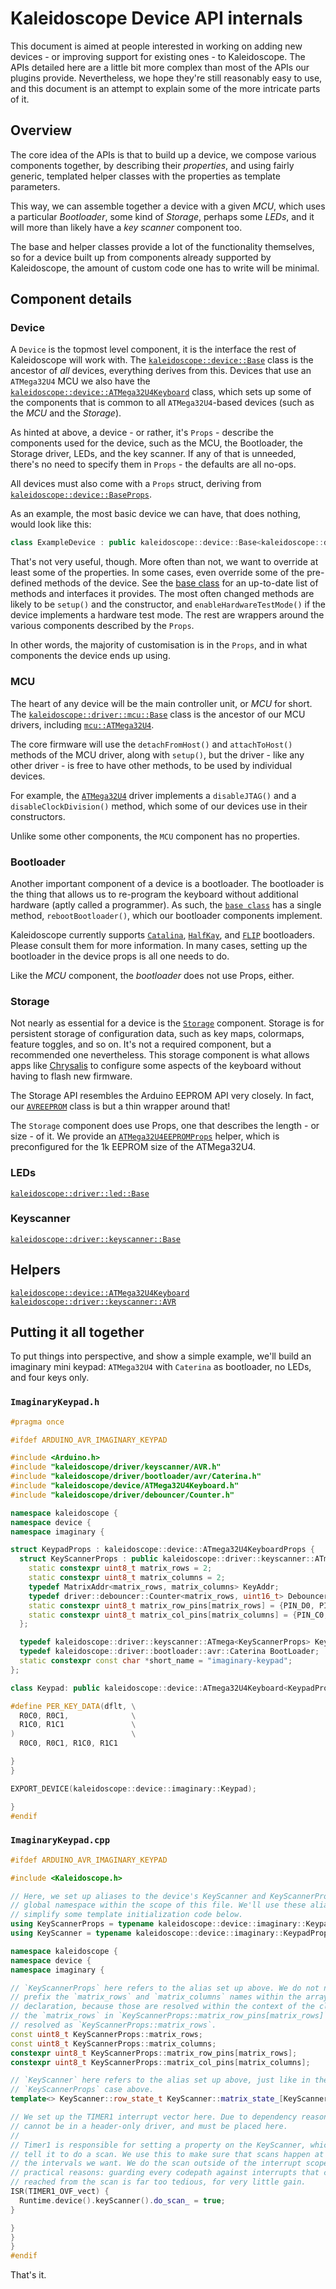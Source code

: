 # Kaleidoscope Device API internals

This document is aimed at people interested in working on adding new devices -
or improving support for existing ones - to Kaleidoscope. The APIs detailed here
are a little bit more complex than most of the APIs our plugins provide.
Nevertheless, we hope they're still reasonably easy to use, and this document is
an attempt to explain some of the more intricate parts of it.

## Overview

The core idea of the APIs is that to build up a device, we compose various
components together, by describing their _properties_, and using fairly generic,
templated helper classes with the properties as template parameters.

This way, we can assemble together a device with a given _MCU_, which uses a
particular _Bootloader_, some kind of _Storage_, perhaps some _LEDs_, and it
will more than likely have a _key scanner_ component too.

The base and helper classes provide a lot of the functionality themselves, so
for a device built up from components already supported by Kaleidoscope, the
amount of custom code one has to write will be minimal.

## Component details

### Device

A `Device` is the topmost level component, it is the interface the rest of
Kaleidoscope will work with. The [`kaleidoscope::device::Base`][k:d:Base] class
is the ancestor of _all_ devices, everything derives from this. Devices that use
an `ATMega32U4` MCU we also have the
[`kaleidoscope::device::ATMega32U4Keyboard`][k:d:a32u4] class, which sets up
some of the components that is common to all `ATMega32U4`-based devices (such as
the _MCU_ and the _Storage_).

 [k:d:Base]:../src/kaleidoscope/device/Base.h
 [k:d:a32u4]: ../src/kaleidoscope/device/ATMega32U4.h

As hinted at above, a device - or rather, it's `Props` - describe the components
used for the device, such as the MCU, the Bootloader, the Storage driver, LEDs,
and the key scanner. If any of that is unneeded, there's no need to specify them
in `Props` - the defaults are all no-ops.

All devices must also come with a `Props` struct, deriving from [`kaleidoscope::device::BaseProps`][k:d:BaseProps].

 [k:d:BaseProps]: ../src/kaleidoscope/device/Base.h

As an example, the most basic device we can have, that does nothing, would look
like this:

```c++
class ExampleDevice : public kaleidoscope::device::Base<kaleidoscope::device::BaseProps> {};
```

That's not very useful, though. More often than not, we want to override at
least some of the properties. In some cases, even override some of the
pre-defined methods of the device. See the [base class][k:d:Base] for an
up-to-date list of methods and interfaces it provides. The most often changed
methods are likely to be `setup()` and the constructor, and
`enableHardwareTestMode()` if the device implements a hardware test mode. The
rest are wrappers around the various components described by the `Props`.

In other words, the majority of customisation is in the `Props`, and in what
components the device ends up using.

### MCU

The heart of any device will be the main controller unit, or _MCU_ for short.
The [`kaleidoscope::driver::mcu::Base`][k:d:m:Base] class is the ancestor of our
MCU drivers, including [`mcu::ATMega32U4`][k:d:m:a32u4].

 [k:d:m:Base]: ../src/kaleidoscope/driver/mcu/Base.h
 [k:d:m:a32u4]: ../src/kaleidoscope/driver/mcu/ATMega32U4.h

The core firmware will use the `detachFromHost()` and `attachToHost()` methods
of the MCU driver, along with `setup()`, but the driver - like any other
driver - is free to have other methods, to be used by individual devices.

For example, the [`ATMega32U4`][k:d:m:a32u4] driver implements a `disableJTAG()`
and a `disableClockDivision()` method, which some of our devices use in their
constructors.

Unlike some other components, the `MCU` component has no properties.

### Bootloader

Another important component of a device is a bootloader. The bootloader is the
thing that allows us to re-program the keyboard without additional hardware
(aptly called a programmer). As such, the [`base class`][k:d:b:Base] has a
single method, `rebootBootloader()`, which our bootloader components implement.

 [k:d:b:Base]: ../src/kaleidoscope/bootloader/Base.h

Kaleidoscope currently supports [`Catalina`][k:d:b:Catalina],
[`HalfKay`][k:d:b:HalfKay], and [`FLIP`][k:d:b:FLIP] bootloaders. Please consult
them for more information. In many cases, setting up the bootloader in the
device props is all one needs to do.

 [k:d:b:Catalina]: ../src/kaleidoscope/driver/bootloader/avr/Catalina.h
 [k:d:b:HalfKay]: ../src/kaleidoscope/driver/bootloader/avr/HalfKay.h
 [k:d:b:FLIP]: ../src/kaleidoscope/driver/bootloader/avr/FLIP.h

Like the _MCU_ component, the _bootloader_ does not use Props, either.

### Storage

Not nearly as essential for a device is the [`Storage`][k:d:s:Base] component.
Storage is for persistent storage of configuration data, such as key maps,
colormaps, feature toggles, and so on. It's not a required component, but a
recommended one nevertheless. This storage component is what allows apps like
[Chrysalis][chrysalis] to configure some aspects of the keyboard without having
to flash new firmware.

The Storage API resembles the Arduino EEPROM API very closely. In fact, our
[`AVREEPROM`][k:d:s:AVREEPROM] class is but a thin wrapper around that!

 [k:d:s:Base]: ../src/kaleidoscope/driver/storage/Base.h
 [chrysalis]: https://github.com/keyboardio/Chrysalis
 [k:d:s:AVREEPROM]: ../src/kaleidoscope/driver/storage/AVREEPROM.h

The `Storage` component does use Props, one that describes the length - or
size - of it. We provide an [`ATMega32U4EEPROMProps`][k:d:s:a32u4props] helper,
which is preconfigured for the 1k EEPROM size of the ATMega32U4.

 [k:d:s:a32u4props]: ../src/kaleidoscope/driver/storage/ATMega32U4EEPROMProps.h

### LEDs

[`kaleidoscope::driver::led::Base`][k:d:l:Base]

 [k:d:l:Base]: ../src/kaleidoscope/driver/led/Base.h

### Keyscanner

[`kaleidoscope::driver::keyscanner::Base`][k:d:ks:Base]

 [k:d:ks:Base]: ../src/kaleidoscope/driver/keyscanner/Base.h

## Helpers

[`kaleidoscope::device::ATMega32U4Keyboard`][k:d:a32u4k]
[`kaleidoscope::driver::keyscanner::AVR`][k:d:ks:avr]

 [k:d:a32u4k]: ../src/kaleidoscope/device/ATMega32U4Keyboard.h
 [k:d:ks:avr]: ../src/kaleidoscope/driver/keyscanner/AVR.h

## Putting it all together

To put things into perspective, and show a simple example, we'll build an
imaginary mini keypad: `ATMega32U4` with `Caterina` as bootloader, no LEDs, and
four keys only.

### `ImaginaryKeypad.h`

```c++
#pragma once

#ifdef ARDUINO_AVR_IMAGINARY_KEYPAD

#include <Arduino.h>
#include "kaleidoscope/driver/keyscanner/AVR.h"
#include "kaleidoscope/driver/bootloader/avr/Caterina.h"
#include "kaleidoscope/device/ATMega32U4Keyboard.h"
#include "kaleidoscope/driver/debouncer/Counter.h"

namespace kaleidoscope {
namespace device {
namespace imaginary {

struct KeypadProps : kaleidoscope::device::ATmega32U4KeyboardProps {
  struct KeyScannerProps : public kaleidoscope::driver::keyscanner::ATmegaProps {
    static constexpr uint8_t matrix_rows = 2;
    static constexpr uint8_t matrix_columns = 2;
    typedef MatrixAddr<matrix_rows, matrix_columns> KeyAddr;
    typedef driver::debouncer::Counter<matrix_rows, uint16_t> Debouncer;
    static constexpr uint8_t matrix_row_pins[matrix_rows] = {PIN_D0, PIN_D1};
    static constexpr uint8_t matrix_col_pins[matrix_columns] = {PIN_C0, PIN_C1};
  };

  typedef kaleidoscope::driver::keyscanner::ATmega<KeyScannerProps> KeyScanner;
  typedef kaleidoscope::driver::bootloader::avr::Caterina BootLoader;
  static constexpr const char *short_name = "imaginary-keypad";
};

class Keypad: public kaleidoscope::device::ATmega32U4Keyboard<KeypadProps> {};

#define PER_KEY_DATA(dflt, \
  R0C0, R0C1,              \
  R1C0, R1C1               \
)                          \
  R0C0, R0C1, R1C0, R1C1

}
}

EXPORT_DEVICE(kaleidoscope::device::imaginary::Keypad);

}
#endif
```

### `ImaginaryKeypad.cpp`

```c++
#ifdef ARDUINO_AVR_IMAGINARY_KEYPAD

#include <Kaleidoscope.h>

// Here, we set up aliases to the device's KeyScanner and KeyScannerProps in the
// global namespace within the scope of this file. We'll use these aliases to
// simplify some template initialization code below.
using KeyScannerProps = typename kaleidoscope::device::imaginary::KeypadProps::KeyScannerProps;
using KeyScanner = typename kaleidoscope::device::imaginary::KeypadProps::KeyScanner;

namespace kaleidoscope {
namespace device {
namespace imaginary {

// `KeyScannerProps` here refers to the alias set up above. We do not need to
// prefix the `matrix_rows` and `matrix_columns` names within the array
// declaration, because those are resolved within the context of the class, so
// the `matrix_rows` in `KeyScannerProps::matrix_row_pins[matrix_rows]` gets
// resolved as `KeyScannerProps::matrix_rows`.
const uint8_t KeyScannerProps::matrix_rows;
const uint8_t KeyScannerProps::matrix_columns;
constexpr uint8_t KeyScannerProps::matrix_row_pins[matrix_rows];
constexpr uint8_t KeyScannerProps::matrix_col_pins[matrix_columns];

// `KeyScanner` here refers to the alias set up above, just like in the
// `KeyScannerProps` case above.
template<> KeyScanner::row_state_t KeyScanner::matrix_state_[KeyScannerProps::matrix_rows] = {};

// We set up the TIMER1 interrupt vector here. Due to dependency reasons, this
// cannot be in a header-only driver, and must be placed here.
//
// Timer1 is responsible for setting a property on the KeyScanner, which will
// tell it to do a scan. We use this to make sure that scans happen at roughly
// the intervals we want. We do the scan outside of the interrupt scope for
// practical reasons: guarding every codepath against interrupts that can be
// reached from the scan is far too tedious, for very little gain.
ISR(TIMER1_OVF_vect) {
  Runtime.device().keyScanner().do_scan_ = true;
}

}
}
}
#endif
```

That's it.

